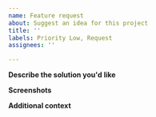 ```yaml
---
name: Feature request
about: Suggest an idea for this project
title: ''
labels: Priority Low, Request
assignees: ''

---
```


**Describe the solution you'd like**

**Screenshots**

**Additional context**
